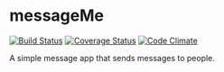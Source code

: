 
# messageMe
[![Build Status](https://travis-ci.org/Daymorelah/messageMe.svg?branch=test)](https://travis-ci.org/Daymorelah/messageMe) [![Coverage Status](https://coveralls.io/repos/github/Daymorelah/messageMe/badge.svg?branch=test)](https://coveralls.io/github/Daymorelah/messageMe?branch=test) [![Code Climate](https://codeclimate.com/github/Daymorelah/messageMe/badges/gpa.svg)](https://codeclimate.com/github/Daymorelah/messageMe)

A simple message app that sends messages to people. 
